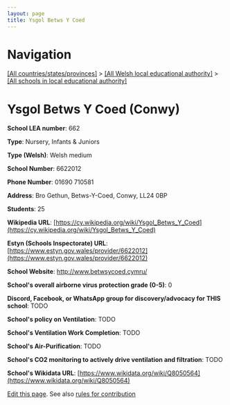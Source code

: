 ```yaml
---
layout: page
title: Ysgol Betws Y Coed
---
```

# Navigation

[[All countries/states/provinces]](../../..) > [[All Welsh local educational authority]](../..) > [[All schools in local educational authority]](..)

# Ysgol Betws Y Coed (Conwy)

**School LEA number**: 662

**Type**: Nursery, Infants & Juniors

**Type (Welsh)**: Welsh medium

**School Number**: 6622012

**Phone Number**: 01690 710581

**Address**: Bro Gethun, Betws-Y-Coed, Conwy, LL24 0BP

**Students**: 25

**Wikipedia URL**: [https://cy.wikipedia.org/wiki/Ysgol_Betws_Y_Coed](https://cy.wikipedia.org/wiki/Ysgol_Betws_Y_Coed)

**Estyn (Schools Inspectorate) URL**: [https://www.estyn.gov.wales/provider/6622012](https://www.estyn.gov.wales/provider/6622012)

**School Website**: http://www.betwsycoed.cymru/

**School's overall airborne virus protection grade (0-5)**: 0

**Discord, Facebook, or WhatsApp group for discovery/advocacy for THIS school**: TODO

**School's policy on Ventilation**: TODO

**School's Ventilation Work Completion**: TODO

**School's Air-Purification**: TODO

**School's CO2 monitoring to actively drive ventilation and filtration**: TODO

**School's Wikidata URL**: [https://www.wikidata.org/wiki/Q8050564](https://www.wikidata.org/wiki/Q8050564)




[Edit this page](https://github.com/VentilationProject/Wales/edit/prif/./Conwy/Ysgol_Betws_Y_Coed.md). See also [rules for contribution](../../../contribution-rules/)